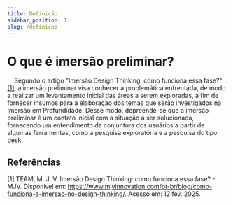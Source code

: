```yaml
---
title: Definição
sidebar_position: 1
slug: /definicao
---
```


# O que é imersão preliminar?

&nbsp;&nbsp;&nbsp;&nbsp;Segundo o artigo "Imersão Design Thinking: como funciona essa fase?" [[1]](#referências), a imersão preliminar visa conhecer a problemática enfrentada, de modo a realizar um levantamento inicial das áreas a serem exploradas, a fim de fornecer insumos para a elaboração dos temas que serão investigados na Imersão em Profundidade. Desse modo, depreende-se que a imersão preliminar é um contato inicial com a situação a ser solucionada, fornecendo um entendimento da conjuntura dos usuários a partir de algumas ferramentas, como a pesquisa exploratória e a pesquisa do tipo desk.

## Referências
[1] TEAM, M. J. V. Imersão Design Thinking: como funciona essa fase? - MJV. Disponível em: https://www.mjvinnovation.com/pt-br/blog/como-funciona-a-imersao-no-design-thinking/. Acesso em: 12 fev. 2025.